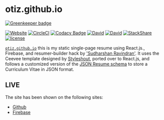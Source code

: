 # otiz.github.io

[![Greenkeeper badge](https://badges.greenkeeper.io/OTiZ/otiz.github.io.svg)](https://greenkeeper.io/)

[![Website](https://img.shields.io/website-up-down-green-red/http/otis-white-resume.firebaseapp.com.svg?maxAge=2592000)](https://otis-white-resume.firebaseappp.com)
[![CircleCI](https://img.shields.io/circleci/project/github/OTiZ/otiz.github.io.svg)](https://circleci.com/gh/OTiZ/otiz.github.io)
[![Codacy Badge](https://api.codacy.com/project/badge/Grade/3eb704b94f4d4fd1b72e3d86464cf7c8)](https://www.codacy.com/app/OTiZ/otiz.github.io?utm_source=github.com&amp;utm_medium=referral&amp;utm_content=OTiZ/otiz.github.io&amp;utm_campaign=Badge_Grade)
[![David](https://img.shields.io/david/otiz/otiz.github.io.svg)](https://david-dm.org/otiz/otiz.github.io)
[![David](https://img.shields.io/david/dev/otiz/otiz.github.io.svg)](https://david-dm.org/otiz/otiz.github.io?type=dev)
[![StackShare](https://img.shields.io/badge/tech-stack-0690fa.svg?style=plastic)](https://stackshare.io/OTiZ/otiz-github-io)
[![license](https://img.shields.io/github/license/otiz/otiz.github.io.svg?maxAge=2592000)](https://github.com/otiz/otiz.github.io/blob/master/LICENSE)

[`otiz.github.io`](https://otiz.github.io) this is my static single-page resume using React.js., Firebase, and resumer-builder hack by ['Sudharshan Ravindran'](https://github.com/suddi). It uses the Ceevee template designed by [Styleshout](http://www.styleshout.com), ported over to React.js, and follows a customized version of the [JSON Resume schema](https://jsonresume.org/schema/) to store a Curriculum Vitae in JSON format.

## LIVE

The site has been shown on the following sites:

* [Github](https://otiz.github.io)
* [Firebase](https://otis-white-resume.firebaseapp.com)
